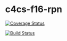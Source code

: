 # c4cs-f16-rpn

<a href='https://coveralls.io/github/andrewtran634/c4cs-f16-rpn?branch=master'><img src='https://coveralls.io/repos/github/andrewtran634/c4cs-f16-rpn/badge.svg?branch=master' alt='Coverage Status' /></a>

[![Build Status](https://travis-ci.org/andrewtran634/c4cs-f16-rpn.svg?branch=master)](https://travis-ci.org/andrewtran634/c4cs-f16-rpn)
